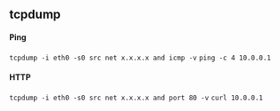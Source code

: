 ## tcpdump

#### Ping
`tcpdump -i eth0 -s0 src net x.x.x.x and icmp -v`
`ping -c 4 10.0.0.1`

#### HTTP
`tcpdump -i eth0 -s0 src net x.x.x.x and port 80 -v`
`curl 10.0.0.1`
